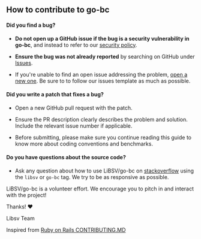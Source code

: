## How to contribute to go-bc

#### **Did you find a bug?**

* **Do not open up a GitHub issue if the bug is a security vulnerability
  in go-bc**, and instead to refer to our [security policy](https://github.com/libsv/libsv/blob/master/SECURITY.md).

* **Ensure the bug was not already reported** by searching on GitHub under [Issues](https://github.com/libsv/go-bc/issues).

* If you're unable to find an open issue addressing the problem, [open a new one](https://github.com/libsv/go-bc/issues/new/choose). Be sure to to follow our issues template as much as possible.

#### **Did you write a patch that fixes a bug?**

* Open a new GitHub pull request with the patch.

* Ensure the PR description clearly describes the problem and solution. Include the relevant issue number if applicable.

* Before submitting, please make sure you continue reading this guide to know more about coding conventions and benchmarks.

#### **Do you have questions about the source code?**

* Ask any question about how to use LiBSV/go-bc on [stackoverflow](https://stackoverflow.com) using the `libsv` or `go-bc` tag. We try to be as responsive as possible.

LiBSV/go-bc is a volunteer effort. We encourage you to pitch in and interact with the project!

Thanks! :heart:

Libsv Team

Inspired from [Ruby on Rails CONTRIBUTING.MD](https://github.com/rails/rails/blob/master/CONTRIBUTING.md)
